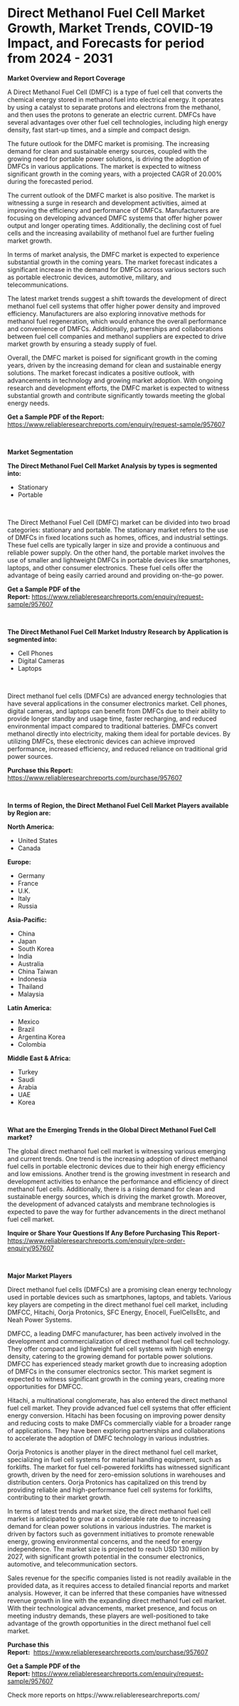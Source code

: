 <p><h1>Direct Methanol Fuel Cell Market Growth, Market Trends, COVID-19 Impact, and Forecasts for period from 2024 - 2031</h1></p><p><strong>Market Overview and Report Coverage</strong></p>
<p><p>A Direct Methanol Fuel Cell (DMFC) is a type of fuel cell that converts the chemical energy stored in methanol fuel into electrical energy. It operates by using a catalyst to separate protons and electrons from the methanol, and then uses the protons to generate an electric current. DMFCs have several advantages over other fuel cell technologies, including high energy density, fast start-up times, and a simple and compact design.</p><p>The future outlook for the DMFC market is promising. The increasing demand for clean and sustainable energy sources, coupled with the growing need for portable power solutions, is driving the adoption of DMFCs in various applications. The market is expected to witness significant growth in the coming years, with a projected CAGR of 20.00% during the forecasted period.</p><p>The current outlook of the DMFC market is also positive. The market is witnessing a surge in research and development activities, aimed at improving the efficiency and performance of DMFCs. Manufacturers are focusing on developing advanced DMFC systems that offer higher power output and longer operating times. Additionally, the declining cost of fuel cells and the increasing availability of methanol fuel are further fueling market growth.</p><p>In terms of market analysis, the DMFC market is expected to experience substantial growth in the coming years. The market forecast indicates a significant increase in the demand for DMFCs across various sectors such as portable electronic devices, automotive, military, and telecommunications. </p><p>The latest market trends suggest a shift towards the development of direct methanol fuel cell systems that offer higher power density and improved efficiency. Manufacturers are also exploring innovative methods for methanol fuel regeneration, which would enhance the overall performance and convenience of DMFCs. Additionally, partnerships and collaborations between fuel cell companies and methanol suppliers are expected to drive market growth by ensuring a steady supply of fuel.</p><p>Overall, the DMFC market is poised for significant growth in the coming years, driven by the increasing demand for clean and sustainable energy solutions. The market forecast indicates a positive outlook, with advancements in technology and growing market adoption. With ongoing research and development efforts, the DMFC market is expected to witness substantial growth and contribute significantly towards meeting the global energy needs.</p></p>
<p><strong>Get a Sample PDF of the Report:</strong> <a href="https://www.reliableresearchreports.com/enquiry/request-sample/957607">https://www.reliableresearchreports.com/enquiry/request-sample/957607</a></p>
<p>&nbsp;</p>
<p><strong>Market Segmentation</strong></p>
<p><strong>The Direct Methanol Fuel Cell Market Analysis by types is segmented into:</strong></p>
<p><ul><li>Stationary</li><li>Portable</li></ul></p>
<p>&nbsp;</p>
<p><p>The Direct Methanol Fuel Cell (DMFC) market can be divided into two broad categories: stationary and portable. The stationary market refers to the use of DMFCs in fixed locations such as homes, offices, and industrial settings. These fuel cells are typically larger in size and provide a continuous and reliable power supply. On the other hand, the portable market involves the use of smaller and lightweight DMFCs in portable devices like smartphones, laptops, and other consumer electronics. These fuel cells offer the advantage of being easily carried around and providing on-the-go power.</p></p>
<p><strong>Get a Sample PDF of the Report:</strong>&nbsp;<a href="https://www.reliableresearchreports.com/enquiry/request-sample/957607">https://www.reliableresearchreports.com/enquiry/request-sample/957607</a></p>
<p>&nbsp;</p>
<p><strong>The Direct Methanol Fuel Cell Market Industry Research by Application is segmented into:</strong></p>
<p><ul><li>Cell Phones</li><li>Digital Cameras</li><li>Laptops</li></ul></p>
<p>&nbsp;</p>
<p><p>Direct methanol fuel cells (DMFCs) are advanced energy technologies that have several applications in the consumer electronics market. Cell phones, digital cameras, and laptops can benefit from DMFCs due to their ability to provide longer standby and usage time, faster recharging, and reduced environmental impact compared to traditional batteries. DMFCs convert methanol directly into electricity, making them ideal for portable devices. By utilizing DMFCs, these electronic devices can achieve improved performance, increased efficiency, and reduced reliance on traditional grid power sources.</p></p>
<p><strong>Purchase this Report:</strong>&nbsp; <a href="https://www.reliableresearchreports.com/purchase/957607">https://www.reliableresearchreports.com/purchase/957607</a></p>
<p>&nbsp;</p>
<p><strong>In terms of Region, the Direct Methanol Fuel Cell Market Players available by Region are:</strong></p>
<p>
    <p> <strong> North America: </strong>
        <ul>
            <li>United States</li>
            <li>Canada</li>
        </ul>
        </p> 
    <p> <strong> Europe: </strong>
        <ul>
            <li>Germany</li>
            <li>France</li>
            <li>U.K.</li>
            <li>Italy</li>
            <li>Russia</li>
        </ul>
        </p> 
    <p> <strong> Asia-Pacific: </strong>
        <ul>
            <li>China</li>
            <li>Japan</li>
            <li>South Korea</li>
            <li>India</li>
            <li>Australia</li>
            <li>China Taiwan</li>
            <li>Indonesia</li>
            <li>Thailand</li>
            <li>Malaysia</li>
        </ul>
        </p> 
    <p> <strong> Latin America: </strong>
        <ul>
            <li>Mexico</li>
            <li>Brazil</li>
            <li>Argentina Korea</li>
            <li>Colombia</li>
        </ul>
        </p> 
    <p> <strong> Middle East & Africa: </strong>
        <ul>
            <li>Turkey</li>
            <li>Saudi</li>
            <li>Arabia</li>
            <li>UAE</li>
            <li>Korea</li>
        </ul>
    </p>
    </p>
<p>&nbsp;</p>
<p><strong>What are the Emerging Trends in the Global Direct Methanol Fuel Cell market?</strong></p>
<p><p>The global direct methanol fuel cell market is witnessing various emerging and current trends. One trend is the increasing adoption of direct methanol fuel cells in portable electronic devices due to their high energy efficiency and low emissions. Another trend is the growing investment in research and development activities to enhance the performance and efficiency of direct methanol fuel cells. Additionally, there is a rising demand for clean and sustainable energy sources, which is driving the market growth. Moreover, the development of advanced catalysts and membrane technologies is expected to pave the way for further advancements in the direct methanol fuel cell market.</p></p>
<p><strong>Inquire or Share Your Questions If Any Before Purchasing This Report</strong>- <a href="https://www.reliableresearchreports.com/enquiry/pre-order-enquiry/957607">https://www.reliableresearchreports.com/enquiry/pre-order-enquiry/957607</a></p>
<p>&nbsp;</p>
<p><strong>Major Market Players</strong></p>
<p><p>Direct methanol fuel cells (DMFCs) are a promising clean energy technology used in portable devices such as smartphones, laptops, and tablets. Various key players are competing in the direct methanol fuel cell market, including DMFCC, Hitachi, Oorja Protonics, SFC Energy, Enocell, FuelCellsEtc, and Neah Power Systems.</p><p>DMFCC, a leading DMFC manufacturer, has been actively involved in the development and commercialization of direct methanol fuel cell technology. They offer compact and lightweight fuel cell systems with high energy density, catering to the growing demand for portable power solutions. DMFCC has experienced steady market growth due to increasing adoption of DMFCs in the consumer electronics sector. This market segment is expected to witness significant growth in the coming years, creating more opportunities for DMFCC.</p><p>Hitachi, a multinational conglomerate, has also entered the direct methanol fuel cell market. They provide advanced fuel cell systems that offer efficient energy conversion. Hitachi has been focusing on improving power density and reducing costs to make DMFCs commercially viable for a broader range of applications. They have been exploring partnerships and collaborations to accelerate the adoption of DMFC technology in various industries.</p><p>Oorja Protonics is another player in the direct methanol fuel cell market, specializing in fuel cell systems for material handling equipment, such as forklifts. The market for fuel cell-powered forklifts has witnessed significant growth, driven by the need for zero-emission solutions in warehouses and distribution centers. Oorja Protonics has capitalized on this trend by providing reliable and high-performance fuel cell systems for forklifts, contributing to their market growth.</p><p>In terms of latest trends and market size, the direct methanol fuel cell market is anticipated to grow at a considerable rate due to increasing demand for clean power solutions in various industries. The market is driven by factors such as government initiatives to promote renewable energy, growing environmental concerns, and the need for energy independence. The market size is projected to reach USD 130 million by 2027, with significant growth potential in the consumer electronics, automotive, and telecommunication sectors.</p><p>Sales revenue for the specific companies listed is not readily available in the provided data, as it requires access to detailed financial reports and market analysis. However, it can be inferred that these companies have witnessed revenue growth in line with the expanding direct methanol fuel cell market. With their technological advancements, market presence, and focus on meeting industry demands, these players are well-positioned to take advantage of the growth opportunities in the direct methanol fuel cell market.</p></p>
<p><strong>Purchase this Report:</strong>&nbsp;&nbsp;<a href="https://www.reliableresearchreports.com/purchase/957607">https://www.reliableresearchreports.com/purchase/957607</a></p>
<p></p>
<p><strong>Get a Sample PDF of the Report:</strong>&nbsp;<a href="https://www.reliableresearchreports.com/enquiry/request-sample/957607">https://www.reliableresearchreports.com/enquiry/request-sample/957607</a></p>
<p>Check more reports on https://www.reliableresearchreports.com/</p>